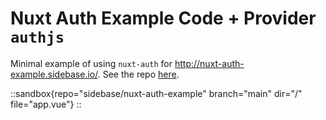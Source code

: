 # Nuxt Auth Example Code + Provider `authjs`

Minimal example of using `nuxt-auth` for http://nuxt-auth-example.sidebase.io/. See the repo [here](https://github.com/sidebase/nuxt-auth-example).

::sandbox{repo="sidebase/nuxt-auth-example" branch="main" dir="/" file="app.vue"}
::
